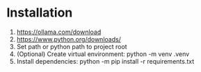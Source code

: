 # Installation
1. https://ollama.com/download 
2. https://www.python.org/downloads/
3. Set path or python path to project root
4. (Optional) Create virtual environment: python -m venv .venv
5. Install dependencies: python -m pip install -r requirements.txt
